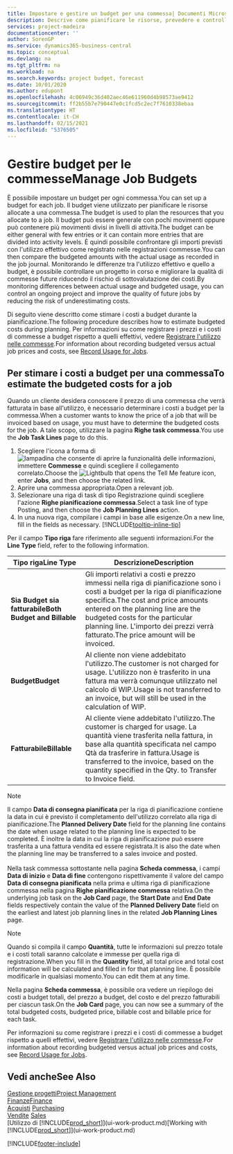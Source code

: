```yaml
---
title: Impostare e gestire un budget per una commessa| Documenti Microsoft
description: Descrive come pianificare le risorse, prevedere e controllare i costi di un progetto impostando un budget per ciascuna commessa.
services: project-madeira
documentationcenter: ''
author: SorenGP
ms.service: dynamics365-business-central
ms.topic: conceptual
ms.devlang: na
ms.tgt_pltfrm: na
ms.workload: na
ms.search.keywords: project budget, forecast
ms.date: 10/01/2020
ms.author: edupont
ms.openlocfilehash: 4c06949c36d402aec46e611960d4b98573ae9412
ms.sourcegitcommit: ff2b55b7e790447e0c1fcd5c2ec7f7610338ebaa
ms.translationtype: HT
ms.contentlocale: it-CH
ms.lasthandoff: 02/15/2021
ms.locfileid: "5376505"
---
```

# <a name="manage-job-budgets"></a><span data-ttu-id="dd82c-103">Gestire budget per le commesse</span><span class="sxs-lookup"><span data-stu-id="dd82c-103">Manage Job Budgets</span></span>
<span data-ttu-id="dd82c-104">È possibile impostare un budget per ogni commessa.</span><span class="sxs-lookup"><span data-stu-id="dd82c-104">You can set up a budget for each job.</span></span> <span data-ttu-id="dd82c-105">Il budget viene utilizzato per pianificare le risorse allocate a una commessa.</span><span class="sxs-lookup"><span data-stu-id="dd82c-105">The budget is used to plan the resources that you allocate to a job.</span></span> <span data-ttu-id="dd82c-106">Il budget può essere generale con pochi movimenti oppure può contenere più movimenti divisi in livelli di attività.</span><span class="sxs-lookup"><span data-stu-id="dd82c-106">The budget can be either general with few entries or it can contain more entries that are divided into activity levels.</span></span> <span data-ttu-id="dd82c-107">È quindi possibile confrontare gli importi previsti con l'utilizzo effettivo come registrato nelle registrazioni commesse.</span><span class="sxs-lookup"><span data-stu-id="dd82c-107">You can then compare the budgeted amounts with the actual usage as recorded in the job journal.</span></span> <span data-ttu-id="dd82c-108">Monitorando le differenze tra l'utilizzo effettivo e quello a budget, è possibile controllare un progetto in corso e migliorare la qualità di commesse future riducendo il rischio di sottovalutazione dei costi.</span><span class="sxs-lookup"><span data-stu-id="dd82c-108">By monitoring differences between actual usage and budgeted usage, you can control an ongoing project and improve the quality of future jobs by reducing the risk of underestimating costs.</span></span>

<span data-ttu-id="dd82c-109">Di seguito viene descritto come stimare i costi a budget durante la pianificazione.</span><span class="sxs-lookup"><span data-stu-id="dd82c-109">The following procedure describes how to estimate budgeted costs during planning.</span></span> <span data-ttu-id="dd82c-110">Per informazioni su come registrare i prezzi e i costi di commesse a budget rispetto a quelli effettivi, vedere [Registrare l'utilizzo nelle commesse](projects-how-record-job-usage.md).</span><span class="sxs-lookup"><span data-stu-id="dd82c-110">For information about recording budgeted versus actual job prices and costs, see [Record Usage for Jobs](projects-how-record-job-usage.md).</span></span>  

## <a name="to-estimate-the-budgeted-costs-for-a-job"></a><a name="JobBudgetCosts"></a> <span data-ttu-id="dd82c-111">Per stimare i costi a budget per una commessa</span><span class="sxs-lookup"><span data-stu-id="dd82c-111">To estimate the budgeted costs for a job</span></span>
<span data-ttu-id="dd82c-112">Quando un cliente desidera conoscere il prezzo di una commessa che verrà fatturata in base all'utilizzo, è necessario determinare i costi a budget per la commessa.</span><span class="sxs-lookup"><span data-stu-id="dd82c-112">When a customer wants to know the price of a job that will be invoiced based on usage, you must have to determine the budgeted costs for the job.</span></span> <span data-ttu-id="dd82c-113">A tale scopo, utilizzare la pagina **Righe task commessa**.</span><span class="sxs-lookup"><span data-stu-id="dd82c-113">You use the **Job Task Lines** page to do this.</span></span>

1. <span data-ttu-id="dd82c-114">Scegliere l'icona a forma di ![lampadina che consente di aprire la funzionalità delle informazioni](media/ui-search/search_small.png "Informazioni sull'operazione che si desidera eseguire"), immettere **Commesse** e quindi scegliere il collegamento correlato.</span><span class="sxs-lookup"><span data-stu-id="dd82c-114">Choose the ![Lightbulb that opens the Tell Me feature](media/ui-search/search_small.png "Tell me what you want to do") icon, enter **Jobs**, and then choose the related link.</span></span>  
2. <span data-ttu-id="dd82c-115">Aprire una commessa appropriata.</span><span class="sxs-lookup"><span data-stu-id="dd82c-115">Open a relevant job.</span></span>
3. <span data-ttu-id="dd82c-116">Selezionare una riga di task di tipo Registrazione quindi scegliere l'azione **Righe pianificazione commessa**.</span><span class="sxs-lookup"><span data-stu-id="dd82c-116">Select a task line of type Posting, and then choose the **Job Planning Lines** action.</span></span>
4. <span data-ttu-id="dd82c-117">In una nuova riga, compilare i campi in base alle esigenze.</span><span class="sxs-lookup"><span data-stu-id="dd82c-117">On a new line, fill in the fields as necessary.</span></span> [!INCLUDE[tooltip-inline-tip](includes/tooltip-inline-tip_md.md)]   

<span data-ttu-id="dd82c-118">Per il campo **Tipo riga** fare riferimento alle seguenti informazioni.</span><span class="sxs-lookup"><span data-stu-id="dd82c-118">For the **Line Type** field, refer to the following information.</span></span>  

| <span data-ttu-id="dd82c-119">Tipo riga</span><span class="sxs-lookup"><span data-stu-id="dd82c-119">Line Type</span></span> | <span data-ttu-id="dd82c-120">Descrizione</span><span class="sxs-lookup"><span data-stu-id="dd82c-120">Description</span></span> |
| --- | --- |
| <span data-ttu-id="dd82c-121">**Sia Budget sia fatturabile**</span><span class="sxs-lookup"><span data-stu-id="dd82c-121">**Both Budget and Billable**</span></span> |<span data-ttu-id="dd82c-122">Gli importi relativi a costi e prezzo immessi nella riga di pianificazione sono i costi a budget per la riga di pianificazione specifica.</span><span class="sxs-lookup"><span data-stu-id="dd82c-122">The cost and price amounts entered on the planning line are the budgeted costs for the particular planning line.</span></span> <span data-ttu-id="dd82c-123">L'importo dei prezzi verrà fatturato.</span><span class="sxs-lookup"><span data-stu-id="dd82c-123">The price amount will be invoiced.</span></span> |
| <span data-ttu-id="dd82c-124">**Budget**</span><span class="sxs-lookup"><span data-stu-id="dd82c-124">**Budget**</span></span> |<span data-ttu-id="dd82c-125">Al cliente non viene addebitato l'utilizzo.</span><span class="sxs-lookup"><span data-stu-id="dd82c-125">The customer is not charged for usage.</span></span> <span data-ttu-id="dd82c-126">L'utilizzo non è trasferito in una fattura ma verrà comunque utilizzato nel calcolo di WIP.</span><span class="sxs-lookup"><span data-stu-id="dd82c-126">Usage is not transferred to an invoice, but will still be used in the calculation of WIP.</span></span> |
| <span data-ttu-id="dd82c-127">**Fatturabile**</span><span class="sxs-lookup"><span data-stu-id="dd82c-127">**Billable**</span></span> |<span data-ttu-id="dd82c-128">Al cliente viene addebitato l'utilizzo.</span><span class="sxs-lookup"><span data-stu-id="dd82c-128">The customer is charged for usage.</span></span> <span data-ttu-id="dd82c-129">La quantità viene trasferita nella fattura, in base alla quantità specificata nel campo Qtà da trasferire in fattura.</span><span class="sxs-lookup"><span data-stu-id="dd82c-129">Usage is transferred to the invoice, based on the quantity specified in the Qty. to Transfer to Invoice field.</span></span> |

> [!NOTE]  
> <span data-ttu-id="dd82c-130">Il campo **Data di consegna pianificata** per la riga di pianificazione contiene la data in cui è previsto il completamento dell'utilizzo correlato alla riga di pianificazione.</span><span class="sxs-lookup"><span data-stu-id="dd82c-130">The **Planned Delivery Date** field for the planning line contains the date when usage related to the planning line is expected to be completed.</span></span> <span data-ttu-id="dd82c-131">È inoltre la data in cui la riga di pianificazione può essere trasferita a una fattura vendita ed essere registrata.</span><span class="sxs-lookup"><span data-stu-id="dd82c-131">It is also the date when the planning line may be transferred to a sales invoice and posted.</span></span> <br /><br /> <span data-ttu-id="dd82c-132">Nella task commessa sottostante nella pagina **Scheda commessa**, i campi **Data di inizio** e **Data di fine** contengono rispettivamente il valore del campo **Data di consegna pianificata** nella prima e ultima riga di pianificazione commessa nella pagina **Righe pianificazione commessa** relativa.</span><span class="sxs-lookup"><span data-stu-id="dd82c-132">On the underlying job task on the **Job Card** page, the **Start Date** and **End Date** fields respectively contain the value of the **Planned Delivery Date** field on the earliest and latest job planning lines in the related **Job Planning Lines** page.</span></span>

> [!NOTE]  
>   <span data-ttu-id="dd82c-133">Quando si compila il campo **Quantità**, tutte le informazioni sul prezzo totale e i costi totali saranno calcolate e immesse per quella riga di registrazione.</span><span class="sxs-lookup"><span data-stu-id="dd82c-133">When you fill in the **Quantity** field, all total price and total cost information will be calculated and filled in for that planning line.</span></span> <span data-ttu-id="dd82c-134">È possibile modificarle in qualsiasi momento.</span><span class="sxs-lookup"><span data-stu-id="dd82c-134">You can edit them at any time.</span></span>

<span data-ttu-id="dd82c-135">Nella pagina **Scheda commessa**, è possibile ora vedere un riepilogo dei costi a budget totali, del prezzo a budget, del costo e del prezzo fatturabili per ciascun task.</span><span class="sxs-lookup"><span data-stu-id="dd82c-135">On the **Job Card** page, you can now see a summary of the total budgeted costs, budgeted price, billable cost and billable price for each task.</span></span>

<span data-ttu-id="dd82c-136">Per informazioni su come registrare i prezzi e i costi di commesse a budget rispetto a quelli effettivi, vedere [Registrare l'utilizzo nelle commesse](projects-how-record-job-usage.md).</span><span class="sxs-lookup"><span data-stu-id="dd82c-136">For information about recording budgeted versus actual job prices and costs, see [Record Usage for Jobs](projects-how-record-job-usage.md).</span></span>

## <a name="see-also"></a><span data-ttu-id="dd82c-137">Vedi anche</span><span class="sxs-lookup"><span data-stu-id="dd82c-137">See Also</span></span>
[<span data-ttu-id="dd82c-138">Gestione progetti</span><span class="sxs-lookup"><span data-stu-id="dd82c-138">Project Management</span></span>](projects-manage-projects.md)  
[<span data-ttu-id="dd82c-139">Finanze</span><span class="sxs-lookup"><span data-stu-id="dd82c-139">Finance</span></span>](finance.md)  
<span data-ttu-id="dd82c-140">[Acquisti](purchasing-manage-purchasing.md)       </span><span class="sxs-lookup"><span data-stu-id="dd82c-140">[Purchasing](purchasing-manage-purchasing.md)       </span></span>  
<span data-ttu-id="dd82c-141">[Vendite](sales-manage-sales.md)    </span><span class="sxs-lookup"><span data-stu-id="dd82c-141">[Sales](sales-manage-sales.md)    </span></span>  
<span data-ttu-id="dd82c-142">[Utilizzo di [!INCLUDE[prod_short](includes/prod_short.md)]](ui-work-product.md)</span><span class="sxs-lookup"><span data-stu-id="dd82c-142">[Working with [!INCLUDE[prod_short](includes/prod_short.md)]](ui-work-product.md)</span></span>  


[!INCLUDE[footer-include](includes/footer-banner.md)]